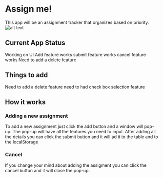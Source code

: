 # Assign me!
This app will be an assignment tracker that organizes based on priority.
![alt text](https://drive.google.com/file/d/1FiQAtc07b69na0zOSVuTSveAXbpneOhJ/view?usp=sharing)

## Current App Status
Working on UI
Add feature works
submit feature works
cancel feature works
Need to add a delete feature

## Things to add
Need to add a delete feature
need to had check box selection feature

## How it works
### Adding a new assignment
To add a new assignment just click the add button and a window will pop-up.
The pop-up will have all the features you need to input.
After adding all the details you can click the submit button and it will ad it to the table and to the localStorage

### Cancel
If you change your mind about adding the assigment you can click the cancel button and it will close the pop-up.
